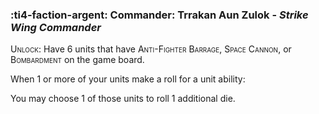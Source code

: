### :ti4-faction-argent: **Commander**: Trrakan Aun Zulok - _Strike Wing Commander_

<span style="font-variant:small-caps;">Unlock</span>: Have 6 units that have <span style="font-variant:small-caps;">Anti-Fighter Barrage</span>, <span style="font-variant:small-caps;">Space Cannon</span>, or <span style="font-variant:small-caps;">Bombardment</span> on the game board.

When 1 or more of your units make a roll for a unit ability:

You may choose 1 of those units to roll 1 additional die.
